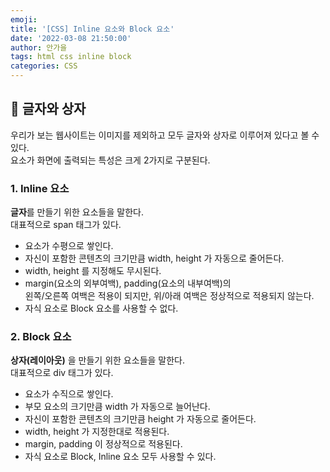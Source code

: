 ```yaml
---
emoji:
title: '[CSS] Inline 요소와 Block 요소'
date: '2022-03-08 21:50:00'
author: 안가을
tags: html css inline block
categories: CSS
---
```


## 💙 글자와 상자

우리가 보는 웹사이트는 이미지를 제외하고 모두 글자와 상자로 이루어져 있다고 볼 수 있다.<br />
요소가 화면에 출력되는 특성은 크게 2가지로 구분된다.

### 1. Inline 요소

**글자**를 만들기 위한 요소들을 말한다.<br />
대표적으로 span 태그가 있다.<br />

- 요소가 수평으로 쌓인다.
- 자신이 포함한 콘텐츠의 크기만큼 width, height 가 자동으로 줄어든다.
- width, height 를 지정해도 무시된다.
- margin(요소의 외부여백), padding(요소의 내부여백)의<br />
  왼쪽/오른쪽 여백은 적용이 되지만, 위/아래 여백은 정상적으로 적용되지 않는다.
- 자식 요소로 Block 요소를 사용할 수 없다.

### 2. Block 요소

**상자(레이아웃)** 을 만들기 위한 요소들을 말한다.<br />
대표적으로 div 태그가 있다.<br />

- 요소가 수직으로 쌓인다.
- 부모 요소의 크기만큼 width 가 자동으로 늘어난다.
- 자신이 포함한 콘텐츠의 크기만큼 height 가 자동으로 줄어든다.
- width, height 가 지정한대로 적용된다.
- margin, padding 이 정상적으로 적용된다.
- 자식 요소로 Block, Inline 요소 모두 사용할 수 있다.

```toc

```
